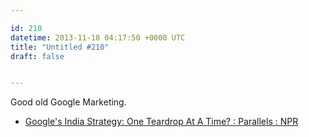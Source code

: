 ```yaml
---

id: 210
datetime: 2013-11-18 04:17:50 +0000 UTC
title: "Untitled #210"
draft: false


---
```


Good old Google Marketing. 

 
 * [Google's India Strategy: One Teardrop At A Time? : Parallels : NPR](http://www.npr.org/blogs/parallels/2013/11/15/245435210/googles-india-strategy-one-teardrop-at-a-time)


